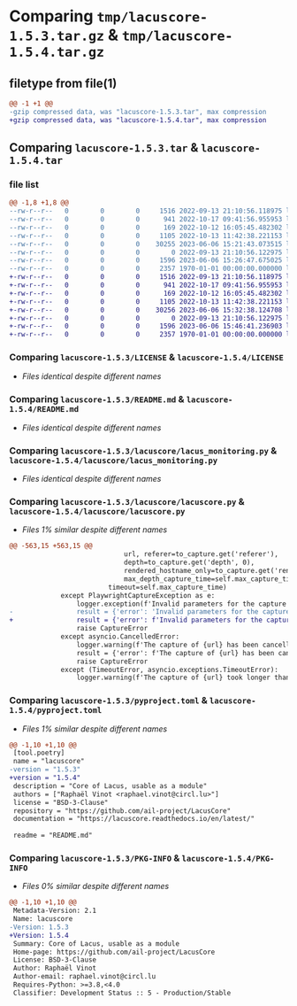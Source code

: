 # Comparing `tmp/lacuscore-1.5.3.tar.gz` & `tmp/lacuscore-1.5.4.tar.gz`

## filetype from file(1)

```diff
@@ -1 +1 @@
-gzip compressed data, was "lacuscore-1.5.3.tar", max compression
+gzip compressed data, was "lacuscore-1.5.4.tar", max compression
```

## Comparing `lacuscore-1.5.3.tar` & `lacuscore-1.5.4.tar`

### file list

```diff
@@ -1,8 +1,8 @@
--rw-r--r--   0        0        0     1516 2022-09-13 21:10:56.118975 lacuscore-1.5.3/LICENSE
--rw-r--r--   0        0        0      941 2022-10-17 09:41:56.955953 lacuscore-1.5.3/README.md
--rw-r--r--   0        0        0      169 2022-10-12 16:05:45.482302 lacuscore-1.5.3/lacuscore/__init__.py
--rw-r--r--   0        0        0     1105 2022-10-13 11:42:38.221153 lacuscore-1.5.3/lacuscore/lacus_monitoring.py
--rw-r--r--   0        0        0    30255 2023-06-06 15:21:43.073515 lacuscore-1.5.3/lacuscore/lacuscore.py
--rw-r--r--   0        0        0        0 2022-09-13 21:10:56.122975 lacuscore-1.5.3/lacuscore/py.typed
--rw-r--r--   0        0        0     1596 2023-06-06 15:26:47.675025 lacuscore-1.5.3/pyproject.toml
--rw-r--r--   0        0        0     2357 1970-01-01 00:00:00.000000 lacuscore-1.5.3/PKG-INFO
+-rw-r--r--   0        0        0     1516 2022-09-13 21:10:56.118975 lacuscore-1.5.4/LICENSE
+-rw-r--r--   0        0        0      941 2022-10-17 09:41:56.955953 lacuscore-1.5.4/README.md
+-rw-r--r--   0        0        0      169 2022-10-12 16:05:45.482302 lacuscore-1.5.4/lacuscore/__init__.py
+-rw-r--r--   0        0        0     1105 2022-10-13 11:42:38.221153 lacuscore-1.5.4/lacuscore/lacus_monitoring.py
+-rw-r--r--   0        0        0    30256 2023-06-06 15:32:38.124708 lacuscore-1.5.4/lacuscore/lacuscore.py
+-rw-r--r--   0        0        0        0 2022-09-13 21:10:56.122975 lacuscore-1.5.4/lacuscore/py.typed
+-rw-r--r--   0        0        0     1596 2023-06-06 15:46:41.236903 lacuscore-1.5.4/pyproject.toml
+-rw-r--r--   0        0        0     2357 1970-01-01 00:00:00.000000 lacuscore-1.5.4/PKG-INFO
```

### Comparing `lacuscore-1.5.3/LICENSE` & `lacuscore-1.5.4/LICENSE`

 * *Files identical despite different names*

### Comparing `lacuscore-1.5.3/README.md` & `lacuscore-1.5.4/README.md`

 * *Files identical despite different names*

### Comparing `lacuscore-1.5.3/lacuscore/lacus_monitoring.py` & `lacuscore-1.5.4/lacuscore/lacus_monitoring.py`

 * *Files identical despite different names*

### Comparing `lacuscore-1.5.3/lacuscore/lacuscore.py` & `lacuscore-1.5.4/lacuscore/lacuscore.py`

 * *Files 1% similar despite different names*

```diff
@@ -563,15 +563,15 @@
                             url, referer=to_capture.get('referer'),
                             depth=to_capture.get('depth', 0),
                             rendered_hostname_only=to_capture.get('rendered_hostname_only', True),
                             max_depth_capture_time=self.max_capture_time),
                         timeout=self.max_capture_time)
             except PlaywrightCaptureException as e:
                 logger.exception(f'Invalid parameters for the capture of {url} - {e}')
-                result = {'error': 'Invalid parameters for the capture of {url} - {e}'}
+                result = {'error': f'Invalid parameters for the capture of {url} - {e}'}
                 raise CaptureError
             except asyncio.CancelledError:
                 logger.warning(f'The capture of {url} has been cancelled.')
                 result = {'error': f'The capture of {url} has been cancelled.'}
                 raise CaptureError
             except (TimeoutError, asyncio.exceptions.TimeoutError):
                 logger.warning(f'The capture of {url} took longer than the allowed max capture time ({self.max_capture_time}s)')
```

### Comparing `lacuscore-1.5.3/pyproject.toml` & `lacuscore-1.5.4/pyproject.toml`

 * *Files 1% similar despite different names*

```diff
@@ -1,10 +1,10 @@
 [tool.poetry]
 name = "lacuscore"
-version = "1.5.3"
+version = "1.5.4"
 description = "Core of Lacus, usable as a module"
 authors = ["Raphaël Vinot <raphael.vinot@circl.lu>"]
 license = "BSD-3-Clause"
 repository = "https://github.com/ail-project/LacusCore"
 documentation = "https://lacuscore.readthedocs.io/en/latest/"
 
 readme = "README.md"
```

### Comparing `lacuscore-1.5.3/PKG-INFO` & `lacuscore-1.5.4/PKG-INFO`

 * *Files 0% similar despite different names*

```diff
@@ -1,10 +1,10 @@
 Metadata-Version: 2.1
 Name: lacuscore
-Version: 1.5.3
+Version: 1.5.4
 Summary: Core of Lacus, usable as a module
 Home-page: https://github.com/ail-project/LacusCore
 License: BSD-3-Clause
 Author: Raphaël Vinot
 Author-email: raphael.vinot@circl.lu
 Requires-Python: >=3.8,<4.0
 Classifier: Development Status :: 5 - Production/Stable
```

